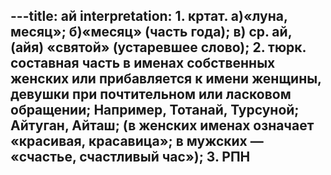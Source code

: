 ---title: ай
interpretation: 1. кртат. а)«луна, месяц»; б)«месяц» (часть года); в) ср. ай, (айя) «святой» (устаревшее слово); 2. тюрк. составная часть в именах собственных женских или прибавляется к имени женщины, девушки при почтительном или ласковом обращении; Например, Тотанай, Турсуной; Айтуган, Айташ; (в женских именах означает «красивая, красавица»; в мужских — «счастье, счастливый час»); 3. РПН
---
